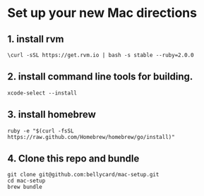 # Set up your new Mac directions

## 1. install rvm
```
\curl -sSL https://get.rvm.io | bash -s stable --ruby=2.0.0
```

## 2. install command line tools for building.
```
xcode-select --install
```

## 3. install homebrew
```
ruby -e "$(curl -fsSL https://raw.github.com/Homebrew/homebrew/go/install)"
```

## 4.  Clone this repo and bundle
```
git clone git@github.com:bellycard/mac-setup.git
cd mac-setup
brew bundle
```
